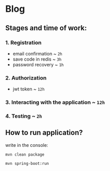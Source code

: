 # Blog
## Stages and time of work:
### 1. Registration 
   - email confirmation ~ `2h`
   - save code in redis ~ `3h`  
   - password recovery ~ `1h`
### 2. Authorization 
   - jwt token ~ `12h`
### 3. Interacting with the application ~ `12h`
### 4. Testing ~ `2h`

## How to run application?
write in the console:

`mvn clean package`

`mvn spring-boot:run`
